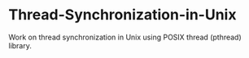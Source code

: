 # Thread-Synchronization-in-Unix
Work on thread synchronization in Unix using POSIX thread (pthread) library.
